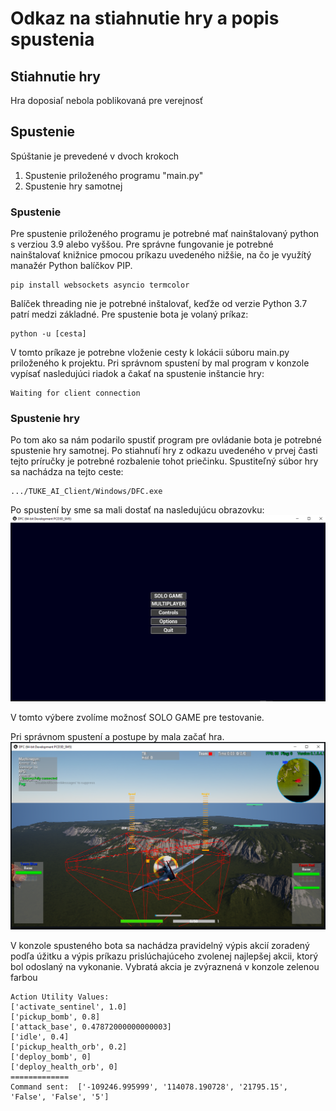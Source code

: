 # Odkaz na stiahnutie hry a popis spustenia

## Stiahnutie hry
Hra doposiaľ nebola poblikovaná pre verejnosť


## Spustenie
Spúštanie je prevedené v dvoch krokoch
1. Spustenie priloženého programu "main.py"
2. Spustenie hry samotnej

### Spustenie 
Pre spustenie priloženého programu je potrebné mať nainštalovaný python s verziou 3.9 alebo vyššou. Pre správne fungovanie je potrebné nainštalovať knižnice pmocou príkazu uvedeného nižšie, na čo je využítý manažér Python balíčkov PIP.
```
pip install websockets asyncio termcolor
```
Balíček threading nie je potrebné inštalovať, keďže od verzie Python 3.7 patrí medzi základné. Pre spustenie bota je volaný príkaz:
```
python -u [cesta]
```
V tomto príkaze je potrebne vloženie cesty k lokácii súboru main.py priloženého k projektu.
Pri správnom spustení by mal program v konzole vypísať nasledujúci riadok a čakať na spustenie inštancie hry:
```
Waiting for client connection
```

### Spustenie hry
Po tom ako sa nám podarilo spustiť program pre ovládanie bota je potrebné spustenie hry samotnej. Po stiahnuťí hry z odkazu uvedeného v prvej časti tejto príručky je potrebné rozbalenie tohot priečinku.
Spustiteľný súbor hry sa nachádza na tejto ceste:
```
.../TUKE_AI_Client/Windows/DFC.exe
```

Po spustení by sme sa mali dostať na nasledujúcu obrazovku:
![img1](https://github.com/bblazek98/diplomova_praca/blob/main/img/img1.png)

V tomto výbere zvolíme možnosť SOLO GAME pre testovanie.

Pri správnom spustení a postupe by mala začať hra. 
![img2](https://github.com/bblazek98/diplomova_praca/blob/main/img/img2.png)

V konzole spusteného bota sa nachádza pravidelný výpis akcií zoradený podľa úžitku a výpis príkazu prislúchajúceho zvolenej najlepšej akcii, ktorý bol odoslaný na vykonanie.
Vybratá akcia je zvýraznená v konzole zelenou farbou

```
Action Utility Values:
['activate_sentinel', 1.0]
['pickup_bomb', 0.8]
['attack_base', 0.47872000000000003]
['idle', 0.4]
['pickup_health_orb', 0.2]
['deploy_bomb', 0]
['deploy_health_orb', 0]
=============
Command sent:  ['-109246.995999', '114078.190728', '21795.15', 'False', 'False', '5']
```
